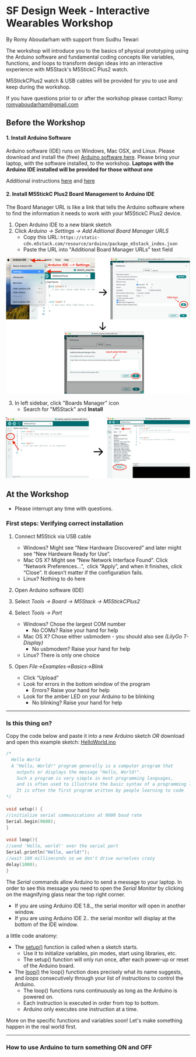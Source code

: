 # SF Design Week - Interactive Wearables Workshop

By Romy Aboudarham with support from Sudhu Tewari

The workshop will introduce you to the basics of physical prototyping using the Arduino software and fundamental coding concepts like variables, functions, and loops to transform design ideas into an interactive experience with M5Stack's M5StickC Plus2 watch. 

M5StickCPlus2 watch & USB cables will be provided for you to use and keep during the workshop.

If you have questions prior to or after the workshop please contact Romy: romyaboudarham@gmail.com

## Before the Workshop
#### 1. Install Arduino Software
Arduino software (IDE) runs on Windows, Mac OSX, and Linux. Please download and install the (free) [Arduino software here](http://arduino.cc/en/Main/Software).  <!-- We prefer to use an older version of the Arduino IDE: Version 1.8.19. Feel free to download the newer version as well and run them both for comparison. -->
Please bring your laptop, with the software installed, to the workshop. **Laptops with the Arduino IDE installed will be provided for those without one**

Additional instructions [here](https://docs.m5stack.com/en/arduino/arduino_ide) and [here](https://learn.adafruit.com/ladyadas-learn-arduino-lesson-number-0/download-software)

#### 2. Install M5StickC Plus2 Board Management to Arduino IDE
The Board Manager URL is like a link that tells the Arduino software where to find the information it needs to work with your M5StickC Plus2 device.

1. Open Arduino IDE to a new blank sketch
2. Click _Arduino -> Settings -> Add Aditional Board Manager URLS_
   - Copy this URL: ```https://static-cdn.m5stack.com/resource/arduino/package_m5stack_index.json```
   - Paste the URL into "Additional Board Manager URLs" text field

![Alt text](https://github.com/romyaboudarham/M5StickCPlus2-Workshop/blob/main/media/add-board-url-tutorial.png)

3. In left sidebar, click "Boards Manager" icon
   - Search for "M5Stack" and **Install**
   
![Alt text](https://github.com/romyaboudarham/M5StickCPlus2-Workshop/blob/main/media/install-library-tutorial.png)


## At the Workshop
 - Please interrupt any time with questions.

### First steps: Verifying correct installation

1. Connect M5Stick via USB cable
   - Windows? Might see “New Hardware Discovered” and later might see “New Hardware Ready for Use”.
   - Mac OS X? Might see “New Network Interface Found”. Click “Network Preferences…”,  click “Apply”, and when it finishes, click “Close”. It doesn’t matter if the configuration fails.
   - Linux? Nothing to do here

2. Open Arduino software (IDE)

3. Select _Tools -> Board -> M5Stack -> M5StickCPlus2_

4. Select _Tools -> Port_ 
   - Windows? Chose the largest COM number
     - No COMs? Raise your hand for help
   - Mac OS X? Chose either usbmodem - you should also see _(LilyGo T-Display)_
     - No usbmodem? Raise your hand for help
   - Linux? There is only one choice

5. Open _File->Examples->Basics->Blink_
   - Click “Upload”
   - Look for errors in the bottom window of the program
     - Errors? Raise your hand for help
   - Look for the amber LED on your Arduino to be blinking
     - No blinking? Raise your hand for help

*******************************************************************************
### Is this thing on?
Copy the code below and paste it into a new Arduino sketch _OR_ download and open this example sketch: [HelloWorld.ino](/examples/HelloWorld/HelloWorld.ino)

```cpp
/*
  Hello World
  A "Hello, World!" program generally is a computer program that
	outputs or displays the message "Hello, World!".
	Such a program is very simple in most programming languages,
	and is often used to illustrate the basic syntax of a programming language.
	It is often the first program written by people learning to code
*/

void setup() {
//initialize serial communications at 9600 baud rate
Serial.begin(9600);
}

void loop(){
//send 'Hello, world!' over the serial port
Serial.println("Hello, world!");
//wait 100 milliseconds so we don't drive ourselves crazy
delay(1000);
}
```
The _Serial_ commands allow Arduino to send a message to your laptop. In order to see this message you need to open the _Serial Monitor_ by clicking on the magnifying glass near the top right corner.
- If you are using Arduino IDE 1.8._ the serial monitor will open in another window.
- If you are using Arduino IDE 2._._ the serial monitor will display at the bottom of the IDE window.

a little code anatomy:
- The [setup()](https://www.arduino.cc/reference/en/language/structure/sketch/setup/) function is called when a sketch starts.
  - Use it to initialize variables, pin modes, start using libraries, etc.
  - The setup() function will only run once, after each power-up or reset of the Arduino board.
- The [loop()](https://www.arduino.cc/reference/en/language/structure/sketch/loop/) the loop() function does precisely what its name suggests, and _loops_ consecutively through your list of instructions to control the Arduino.
  - The loop() functions runs continuously as long as the Arduino is powered on.
  - Each instruction is executed in order from top to bottom.
  - Arduino only executes one instruction at a time.

More on the specific functions and variables soon! Let's make something happen in the real world first.

*******************************************************************************
### How to use Arduino to turn something ON and OFF
